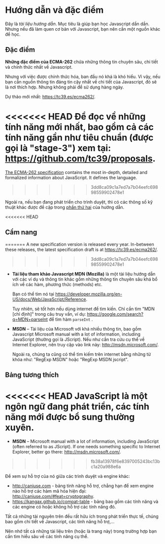 # Hướng dẫn và đặc điểm

Đây là *tài liệu hướng dẫn*. Mục tiêu là giúp bạn học Javascript dần dần. Nhưng nếu đã làm quen cơ bản với Javascript, bạn nên cần một nguồn khác để học.
## Đặc điểm

**Những đặc điểm của ECMA-262** chứa những thông tin chuyên sâu, chi tiết và chính thức nhất về Javascript.
 
Nhưng với việc được chính thức hóa, ban đầu nó khá là khó hiểu. Vì vậy, nếu bạn cần nguồn thông tin đáng tin cậy nhất về chi tiết của Javascript, đó sẽ là nơi thích hợp. Nhưng không phải để sử dụng hàng ngày.

Dự thảo mới nhất: <https://tc39.es/ecma262/>.

<<<<<<< HEAD
Để đọc về những tính năng mới nhất, bao gồm cả các tính năng gần như tiêu chuẩn (được gọi là "stage-3") xem tại: <https://github.com/tc39/proposals>.
=======
[The ECMA-262 specification](https://www.ecma-international.org/publications/standards/Ecma-262.htm) contains the most in-depth, detailed and formalized information about JavaScript. It defines the language.
>>>>>>> 3dd8ca09c1a7ed7a7b04eefc69898559902478e1

Ngoài ra, nếu bạn đang phát triển cho trình duyệt, thì có các thông số kỹ thuật khác được đề cập trong [phần thứ hai](info:browser-environment) của hướng dẫn.

<<<<<<< HEAD
## Cẩm nang
=======
A new specification version is released every year. In-between these releases, the latest specification draft is at <https://tc39.es/ecma262/>.
>>>>>>> 3dd8ca09c1a7ed7a7b04eefc69898559902478e1

- **Tài liệu tham khảo Javascript MDN (Mozilla)** là một tài liệu hướng dẫn với các ví dụ và thông tin khác gồm những thông tin chuyên sâu khá bổ ích về các hàm, phương thức (methods) etc.

    Bạn có thể tìm nó tại <https://developer.mozilla.org/en-US/docs/Web/JavaScript/Reference>.

    Tuy nhiên, sẽ tốt hơn nếu dùng internet để tìm kiến. Chỉ cần tìm "MDN [chỉ định]" trong câu truy vấn, ví dụ: <https://google.com/search?q=MDN+parseInt> để tìm hàm `parseInt` .


- **MSDN** – Tài liệu của Microsoft với khá nhiều thông tin, bao gồm Javascript Microsoft manual with a lot of information, including JavaScript (thường gọi là JScript). Nếu như cần tra cứu cụ thể về Internet Explorer, nên truy cập vào link này: <http://msdn.microsoft.com/>.

    Ngoài ra, chúng ta cũng có thể tìm kiếm trên internet bằng những từ khóa như: "RegExp MSDN" hoặc "RegExp MSDN jscript".

## Bảng tương thích

<<<<<<< HEAD
JavaScript là một ngôn ngữ đang phát triển, các tính năng mới được bổ sung thường xuyên.
=======
- **MSDN** – Microsoft manual with a lot of information, including JavaScript (often referred to as JScript). If one needs something specific to Internet Explorer, better go there: <http://msdn.microsoft.com/>.
>>>>>>> fb38a13978f6e8397005243bc13bc1a20a988e6a

Để xem sự hỗ trợ của nó giữa các trình duyệt và engine khác:

- <http://caniuse.com> - bảng tính năng hỗ trợ, chẳng hạn để xem engine nào hỗ trợ các hàm mã hóa hiện đại: <http://caniuse.com/#feat=cryptography>.
- <https://kangax.github.io/compat-table> - bảng bao gồm các tính năng và các engine có hoặc không hỗ trợ các tính năng đó.

Tất cả những tài nguyên trên đều rất hữu ích trong phát triển thực tế, chúng bao gồm chi tiết về Javascript, các tính năng hỗ trợ,...

Nên nhớ tất cả những tài liệu trên (hoặc là trang này) trong trường hợp bạn cần tìm hiểu sâu về các tính năng cụ thể.
